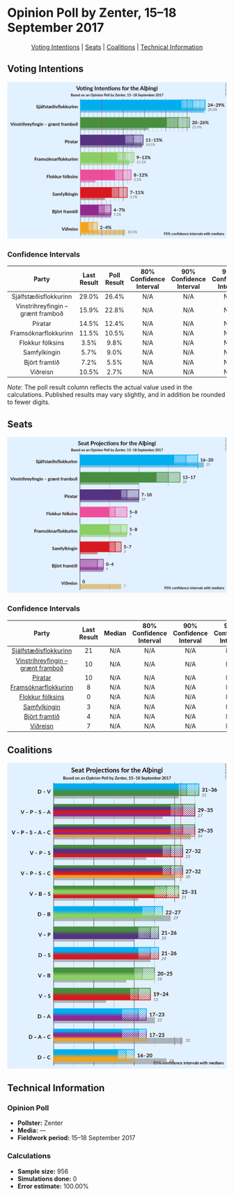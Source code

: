 # Opinion Poll by Zenter, 15–18 September 2017

<p align="center"><a href="#voting-intentions">Voting Intentions</a> | <a href="#seats">Seats</a> | <a href="#coalitions">Coalitions</a> | <a href="#technical-information">Technical Information</a></p>

## Voting Intentions

![Graph with voting intentions not yet produced](2017-09-18-Zenter.png "Voting Intentions")

### Confidence Intervals

| Party | Last Result | Poll Result | 80% Confidence Interval | 90% Confidence Interval | 95% Confidence Interval | 99% Confidence Interval |
|:-----:|:-----------:|:-----------:|:-----------------------:|:-----------------------:|:-----------------------:|:-----------------------:|
| Sjálfstæðisflokkurinn | 29.0% | 26.4% | N/A |N/A |N/A |N/A |
| Vinstrihreyfingin – grænt framboð | 15.9% | 22.8% | N/A |N/A |N/A |N/A |
| Píratar | 14.5% | 12.4% | N/A |N/A |N/A |N/A |
| Framsóknarflokkurinn | 11.5% | 10.5% | N/A |N/A |N/A |N/A |
| Flokkur fólksins | 3.5% | 9.8% | N/A |N/A |N/A |N/A |
| Samfylkingin | 5.7% | 9.0% | N/A |N/A |N/A |N/A |
| Björt framtíð | 7.2% | 5.5% | N/A |N/A |N/A |N/A |
| Viðreisn | 10.5% | 2.7% | N/A |N/A |N/A |N/A |

*Note:* The poll result column reflects the actual value used in the calculations. Published results may vary slightly, and in addition be rounded to fewer digits.

## Seats

![Graph with seats not yet produced](2017-09-18-Zenter-seats.png "Seats")

### Confidence Intervals

| Party | Last Result | Median | 80% Confidence Interval | 90% Confidence Interval | 95% Confidence Interval | 99% Confidence Interval |
|:-----:|:-----------:|:------:|:-----------------------:|:-----------------------:|:-----------------------:|:-----------------------:|
| <a href="#sjálfstæðisflokkurinn">Sjálfstæðisflokkurinn</a> | 21 | N/A | N/A |N/A |N/A |N/A |
| <a href="#vinstrihreyfingin-–-grænt-framboð">Vinstrihreyfingin – grænt framboð</a> | 10 | N/A | N/A |N/A |N/A |N/A |
| <a href="#píratar">Píratar</a> | 10 | N/A | N/A |N/A |N/A |N/A |
| <a href="#framsóknarflokkurinn">Framsóknarflokkurinn</a> | 8 | N/A | N/A |N/A |N/A |N/A |
| <a href="#flokkur-fólksins">Flokkur fólksins</a> | 0 | N/A | N/A |N/A |N/A |N/A |
| <a href="#samfylkingin">Samfylkingin</a> | 3 | N/A | N/A |N/A |N/A |N/A |
| <a href="#björt-framtíð">Björt framtíð</a> | 4 | N/A | N/A |N/A |N/A |N/A |
| <a href="#viðreisn">Viðreisn</a> | 7 | N/A | N/A |N/A |N/A |N/A |


## Coalitions

![Graph with coalitions seats not yet produced](2017-09-18-Zenter-coalitions-seats.png "Coalitions Seats")


## Technical Information

### Opinion Poll

+ **Pollster:** Zenter
+ **Media:** —
+ **Fieldwork period:** 15–18 September 2017

### Calculations

+ **Sample size:** 956
+ **Simulations done:** 0
+ **Error estimate:** 100.00%


